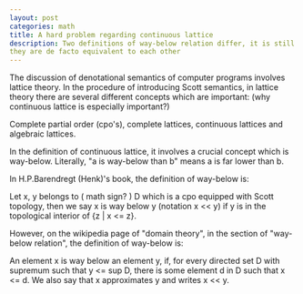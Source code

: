 ```yaml
---
layout: post
categories: math
title: A hard problem regarding continuous lattice
description: Two definitions of way-below relation differ, it is still hard to prove that 
they are de facto equivalent to each other
---
```

 
The discussion of denotational semantics of computer programs involves lattice theory.
In the procedure of introducing Scott semantics, in lattice theory there are several different 
concepts which are important: (why continuous lattice is especially important?)

Complete partial order (cpo's), complete lattices, continuous lattices
and algebraic lattices.

In the definition of continuous lattice, it involves a crucial concept which is way-below.
Literally, "a is way-below than b" means a is far lower than b. 

In H.P.Barendregt (Henk)'s book, the definition of way-below is:

Let x, y belongs to ( math sign? ) D which is a cpo equipped with Scott topology, then we say
x is way below y (notation x << y) if y is in the topological interior of {z | x <= z}.

However, on the wikipedia page of "domain theory", in the section of "way-below relation",
the definition of way-below is:

An element x is way below an element y, if, for every directed set D with supremum such 
that y <= sup D, there is some element d in D such that x <= d. We also say that x approximates 
y and writes x << y.

